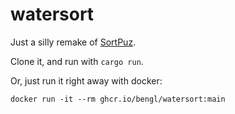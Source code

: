 # watersort

Just a silly remake of [SortPuz](https://play.google.com/store/apps/details?id=sortpuz.water.sort.puzzle.game&hl=en_US&gl=US&pli=1).

Clone it, and run with `cargo run`.

Or, just run it right away with docker:

```
docker run -it --rm ghcr.io/bengl/watersort:main
```
